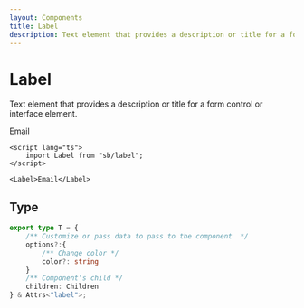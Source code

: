 ```yaml
---
layout: Components
title: Label
description: Text element that provides a description or title for a form control or interface element.
---
```

<script lang="ts">
    import Label from "sb/label";
</script>

# Label
Text element that provides a description or title for a form control or interface element.

<div class="flex">
    <Label for="email">Email</Label>
</div>

```svelte
<script lang="ts">
    import Label from "sb/label";
</script>

<Label>Email</Label>
```

## Type
```ts
export type T = {
    /** Customize or pass data to pass to the component  */
    options?:{
        /** Change color */
        color?: string
    }
    /** Component's child */
    children: Children
} & Attrs<"label">;
```
